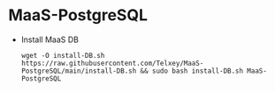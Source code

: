 # MaaS-PostgreSQL

* Install MaaS DB

      wget -O install-DB.sh https://raw.githubusercontent.com/Telxey/MaaS-PostgreSQL/main/install-DB.sh && sudo bash install-DB.sh MaaS-PostgreSQL
